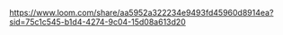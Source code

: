 https://www.loom.com/share/aa5952a322234e9493fd45960d8914ea?sid=75c1c545-b1d4-4274-9c04-15d08a613d20
